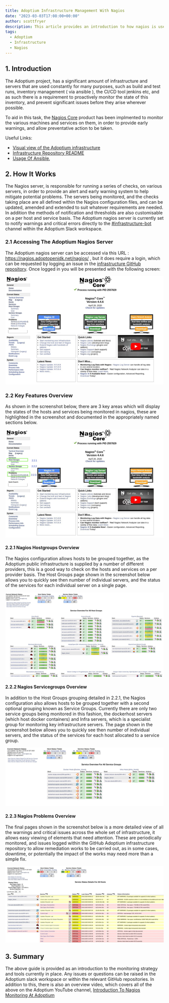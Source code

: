 ```yaml
---
title: Adoptium Infrastructure Management With Nagios
date: "2023-03-03T17:08:00+00:00"
author: scottfryer
description: This article provides an introduction to how nagios is used to monitor Adoptium public infrastructure
tags:
  - Adoptium
  - Infrastructure
  - Nagios
---
```


## 1. Introduction

The Adoptium project, has a significant amount of infrastructure and servers that are used constantly for many purposes, such as build and test runs, inventory management ( via ansible ), the CI/CD tool jenkins etc, and as such there is a requirement to proactively monitor the state of this inventory, and prevent significant issues before they arise wherever possible.

To aid in this task, the [Nagios Core](https://www.nagios.org/projects/nagios-core/) product has been implmented to monitor the various machines and services on them, in order to provide early warnings, and allow preventative action to be taken.

Useful Links:

- [Visual view of the Adoptium infrastructure](https://github.com/adoptium/infrastructure/blob/master/docs/adoptopenjdk.pdf)
- [Infrastructure Repository README](https://github.com/adoptium/infrastructure/blob/master/README.md)
- [Usage Of Ansible](https://raw.githubusercontent.com/adoptium/infrastructure/master/ansible/inventory.yml),

## 2. How It Works

The Nagios server, is responsible for running a series of checks, on various servers, in order to provide an alert and early warning system to help mitigate potential problems. The servers being monitored, and the checks taking place are all defined within the Nagios configuration files, and can be updated, amended and extended to suit whatever requirements are needed. In addition the methods of notification and thresholds are also customisable on a per host and service basis. The Adoptium nagios server is currently set to notify warnings and critical errors directly to the [#infrastructure-bot](https://adoptium.slack.com/archives/C8C212BU6) channel within the Adoptium Slack workspace.

### 2.1 Accessing The Adoptium Nagios Server

The Adoptium nagios server can be accessed via this URL : https://nagios.adoptopenjdk.net/nagios/ , but it does require a login, which can be requested by logging an issue in the [infrastructure GitHub repository](https://github.com/adoptium/infrastructure/issues). Once logged in you will be presented with the following screen:

![Nagios_Main_Screen](Nagios_Main.jpg)

### 2.2 Key Features Overview

As shown in the screenshot below, there are 3 key areas which will display the states of the hosts and services being monitored in nagios, these are highlighted in the screenshot and documented in the appropriately named sections below.

![Nagios_Main_Screen_Key_Features](Nagios_Main_hl.jpg)

#### 2.2.1 Nagios Hostgroups Overview

The Nagios configuration allows hosts to be grouped together, as the Adoptium public infrastructure is supplied by a number of different providers, this is a good way to check on the hosts and services on a per provider basis. The Host Groups page  shown in the screenshot below allows you to quickly see then number of individual servers, and the status of the services for each individual server on a single page.

![Nagios_Hostgroups](Nagios_HGs.jpg)

#### 2.2.2 Nagios Servicegroups Overview

In addition to the Host Groups grouping detailed in 2.2.1, the Nagios configuration also allows hosts to be grouped together with a second optional grouping known as Service Groups. Currently there are only two service groups being monitored in this fashion, the dockerhost servers (which host docker containers) and  Infra servers, which is a specialist group for monitoring key infrastructure servers. The page shown in the screenshot below allows you to quickly see then number of individual servers, and the status of the services for each host allocated to a service group.

![Nagios_Servicegroups](Nagios_SGs.jpg)

#### 2.2.3 Nagios Problems Overview

The final pages shown in the screenshot below is a more detailed view of all the warnings and critical issues across the whole set of infrastructure, it allows easy viewing of elements that need attention. These are periodically monitored, and issues logged within the GitHub Adoptium infrastructure repository to allow remediation works to be carried out, as in some cases, downtime, or potentially the impact of the works may need more than a simple fix.

![Nagios_Problems](Nagios_Problems.jpg)

## 3. Summary

The above guide is provided as an introduction to the monitoring strategy and tools currently in place. Any issues or questions can be raised in the Adoptium slack workspace or within the relevant GitHub repositories. In addition to this, there is also an overview video, which covers all of the above on the Adoptium YouTube channel, [Introduction To Nagios Monitoring At Adoptium](https://www.youtube.com/watch?v=Dr8ymWV-pow)
